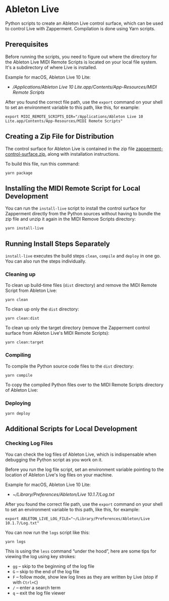 # Ableton Live

Python scripts to create an Ableton Live control surface, which can be used to
control Live with Zapperment. Compilation is done using Yarn scripts.

## Prerequisites

Before running the scripts, you need to figure out where the directory for the
Ableton Live MIDI Remote Scripts is located on your local file system. It's a
subdirectory of where Live is installed.

Example for macOS, Ableton Live 10 Lite:

- _/Applications/Ableton Live 10 Lite.app/Contents/App-Resources/MIDI Remote
  Scripts_

After you found the correct file path, use the `export` command on your shell to
set an environment variable to this path, like this, for example:

```
export MIDI_REMOTE_SCRIPTS_DIR="/Applications/Ableton Live 10 Lite.app/Contents/App-Resources/MIDI Remote Scripts"
```

## Creating a Zip File for Distribution

The control surface for Ableton Live is contained in the zip file
[zapperment-control-surface.zip](zapperment-control-surface.zip), along with
installation instructions.

To build this file, run this command:

```
yarn package
```

## Installing the MIDI Remote Script for Local Development

You can run the `install-live` script to install the control surface for
Zapperment directly from the Python sources without having to bundle the zip
file and unzip it again in the MIDI Remove Scripts directory:

```
yarn install-live
```

## Running Install Steps Separately

`install-live` executes the build steps `clean`, `compile` and `deploy` in one
go. You can also run the steps individually.

### Cleaning up

To clean up build-time files (`dist` directory) and remove the MIDI Remote
Script from Ableton Live:

```
yarn clean
```

To clean up only the `dist` directory:

```
yarn clean:dist
```

To clean up only the target directory (remove the Zapperment control surface
from Ableton Live's MIDI Remote Scripts):

```
yarn clean:target
```

### Compiling

To compile the Python source code files to the `dist` directory:

```
yarn compile
```

To copy the compiled Python files over to the MIDI Remote Scripts directory of
Ableton Live:

### Deploying

```
yarn deploy
```

## Additional Scripts for Local Development

### Checking Log Files

You can check the log files of Ableton Live, which is indispensable when
debugging the Python script as you work on it.

Before you run the log file script, set an environment variable pointing to the
location of Ableton Live's log files on your machine.

Example for macOS, Ableton Live 10 Lite:

- _~/Library/Preferences/Ableton/Live 10.1.7/Log.txt_

After you found the correct file path, use the `export` command on your shell to
set an environment variable to this path, like this, for example:

```
export ABLETON_LIVE_LOG_FILE="~/Library/Preferences/Ableton/Live 10.1.7/Log.txt"
```

You can now run the `logs` script like this:

```
yarn logs
```

This is using the `less` command “under the hood”, here are some tips for
viewing the log using key strokes:

- `gg` – skip to the beginning of the log file
- `G` – skip to the end of the log file
- `F` – follow mode, show lew log lines as they are written by Live (stop if
  with `Ctrl+C`)
- `/` – enter a search term
- `q` – exit the log file viewer
